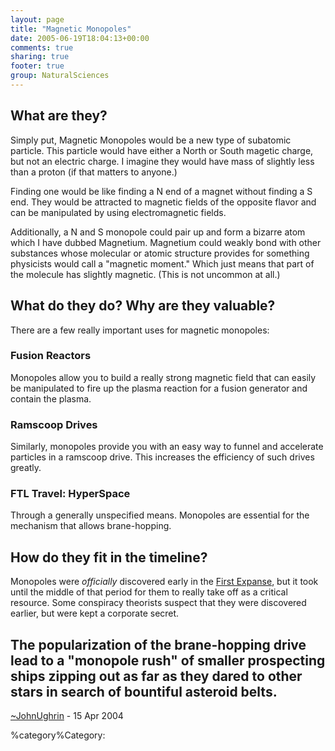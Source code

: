```yaml
---
layout: page
title: "Magnetic Monopoles"
date: 2005-06-19T18:04:13+00:00
comments: true
sharing: true
footer: true
group: NaturalSciences
---
```




## What are they?

Simply put, Magnetic Monopoles would be a new type of subatomic particle. This particle would have either a North or South magetic charge, but not an electric charge. I imagine they would have mass of slightly less than a proton (if that matters to anyone.)

Finding one would be like finding a N end of a magnet without finding a S end. They would be attracted to magnetic fields of the opposite flavor and can be manipulated by using electromagnetic fields.

Additionally, a N and S monopole could pair up and form a bizarre atom which I have dubbed Magnetium. Magnetium could weakly bond with other substances whose molecular or atomic structure provides for something physicists would call a "magnetic moment." Which just means that part of the molecule has slightly magnetic. (This is not uncommon at all.) 

## What do they do? Why are they valuable?

There are a few really important uses for magnetic monopoles:

### Fusion Reactors

Monopoles allow you to build a really strong magnetic field that can easily be manipulated to fire up the plasma reaction for a fusion generator and contain the plasma. 

### Ramscoop Drives

Similarly, monopoles provide you with an easy way to funnel and accelerate particles in a ramscoop drive. This increases the efficiency of such drives greatly.

### FTL Travel: HyperSpace

Through a generally unspecified means. Monopoles are essential for the mechanism that allows brane-hopping.

## How do they fit in the timeline?

Monopoles were _officially_ discovered early in the [First Expanse](/chronology/first-expanse-), but it took until the middle of that period for them to really take off as a critical resource. Some conspiracy theorists suspect that they were discovered earlier, but were kept a corporate secret. 

The popularization of the brane-hopping drive lead to a "monopole rush" of smaller prospecting ships zipping out as far as they dared to other stars in search of bountiful asteroid belts. 
----
[~JohnUghrin](/natural-sciences/~john-ughrin) - 15 Apr 2004


%category%Category: 
